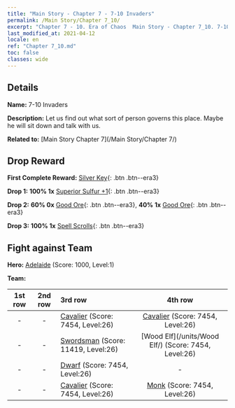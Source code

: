 ```yaml
---
title: "Main Story - Chapter 7 - 7-10 Invaders"
permalink: /Main Story/Chapter 7_10/
excerpt: "Chapter 7 - 10. Era of Chaos  Main Story - Chapter 7_10. 7-10 Invaders"
last_modified_at: 2021-04-12
locale: en
ref: "Chapter 7_10.md"
toc: false
classes: wide
---
```


## Details

 **Name:** 7-10 Invaders

 **Description:** Let us find out what sort of person governs this place. Maybe he will sit down and talk with us.

 **Related to:** [Main Story Chapter 7](/Main Story/Chapter 7/)

## Drop Reward

 **First Complete Reward:** [Silver Key](/Items/con_693/){: .btn .btn--era3}

 **Drop 1:** **100% 1x** [Superior Sulfur +1](/Items/mat_22/){: .btn .btn--era3}

 **Drop 2:** **60% 0x** [Good Ore](/Items/mat_12/){: .btn .btn--era3}, **40% 1x** [Good Ore](/Items/mat_12/){: .btn .btn--era3}

 **Drop 3:** **100% 1x** [Spell Scrolls](/Items/con_694/){: .btn .btn--era3}


## Fight against Team
 **Hero:** [Adelaide](/heroes/Adelaide/) (Score: 1000, Level:1)

 **Team:**


  | 1st row | 2nd row | 3rd row | 4th row |
  |:----:|:----:|:----|:----:|
  | - | - | [Cavalier](/units/Cavalier/) (Score: 7454, Level:26)  | [Cavalier](/units/Cavalier/) (Score: 7454, Level:26)  |
  | - | - | [Swordsman](/units/Swordsman/) (Score: 11419, Level:26)  | [Wood Elf](/units/Wood Elf/) (Score: 7454, Level:26)  |
  | - | - | [Dwarf](/units/Dwarf/) (Score: 7454, Level:26)  | - |
  | - | - | [Cavalier](/units/Cavalier/) (Score: 7454, Level:26)  | [Monk](/units/Monk/) (Score: 7454, Level:26)  |


